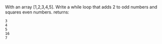 With an array [1,2,3,4,5]. Write a while loop that adds 2 to odd numbers and squares even numbers.
returns:

    3
    4
    5
    16
    7
